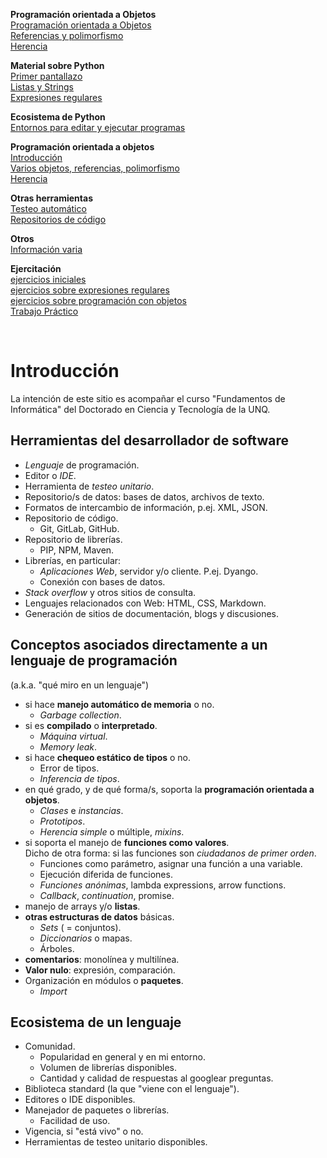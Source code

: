 <style>
.page-header {
    padding-bottom: 50px;
    padding-top: 50px;
}
</style>

**Programación orientada a Objetos**  
[Programación orientada a Objetos](./oop-intro.md)  
[Referencias y polimorfismo](./oop-references.md)  
[Herencia](./oop-inheritance.md)  

**Material sobre Python**  
[Primer pantallazo](./python-basics.md)  
[Listas y Strings](./python-lists-strings.md)  
[Expresiones regulares](./python-regex.md)  

**Ecosistema de Python**  
[Entornos para editar y ejecutar programas](./python-environments.md)  

**Programación orientada a objetos**  
[Introducción](./oop-intro.md)  
[Varios objetos, referencias, polimorfismo](./oop-references.md)  
[Herencia](./oop-inheritance.md)  

**Otras herramientas**  
[Testeo automático](./unit-test.md)  
[Repositorios de código](./code-repo.md)  

**Otros**  
[Información varia](./misc.md) 

**Ejercitación**  
[ejercicios iniciales](./ejercitacion.md)  
[ejercicios sobre expresiones regulares](./ejercitacion-regex.md)  
[ejercicios sobre programación con objetos](./ejercitacion-oop.md)  
[Trabajo Práctico](./ejercitacion-tp.md)  

<br/>

# Introducción
La intención de este sitio es acompañar el curso "Fundamentos de Informática" del Doctorado en Ciencia y Tecnología de la UNQ.


## Herramientas del desarrollador de software
* *Lenguaje* de programación.
* Editor o *IDE*.
* Herramienta de *testeo unitario*.
* Repositorio/s de datos: bases de datos, archivos de texto.
* Formatos de intercambio de información, p.ej. XML, JSON.
* Repositorio de código.
    - Git, GitLab, GitHub.
* Repositorio de librerías.
    - PIP, NPM, Maven.
* Librerías, en particular:
    - *Aplicaciones Web*, servidor y/o cliente. P.ej. Dyango.
    - Conexión con bases de datos.
* *Stack overflow* y otros sitios de consulta.
* Lenguajes relacionados con Web: HTML, CSS, Markdown.
* Generación de sitios de documentación, blogs y discusiones.


## Conceptos asociados directamente a un lenguaje de programación
(a.k.a. "qué miro en un lenguaje")
- si hace **manejo automático de memoria** o no.
    + *Garbage collection*.
- si es **compilado** o **interpretado**.
    + *Máquina virtual*.
    + *Memory leak*.
- si hace **chequeo estático de tipos** o no.
    + Error de tipos.
    + *Inferencia de tipos*.
- en qué grado, y de qué forma/s, soporta la **programación orientada a objetos**.
    + *Clases* e *instancias*.
    + *Prototipos*.
    + *Herencia simple* o múltiple, *mixins*.
- si soporta el manejo de **funciones como valores**.  
  Dicho de otra forma: si las funciones son *ciudadanos de primer orden*.
    + Funciones como parámetro, asignar una función a una variable.
    + Ejecución diferida de funciones.
    + *Funciones anónimas*, lambda expressions, arrow functions.
    + *Callback*, *continuation*, promise.
- manejo de arrays y/o **listas**.
- **otras estructuras de datos** básicas.
    + *Sets* ( = conjuntos).
    + *Diccionarios* o mapas.
    + Árboles.
- **comentarios**: monolínea y multilínea.
- **Valor nulo**: expresión, comparación.
- Organización en módulos o **paquetes**.
    + *Import*


## Ecosistema de un lenguaje
- Comunidad.
    + Popularidad en general y en mi entorno.
    + Volumen de librerías disponibles.
    + Cantidad y calidad de respuestas al googlear preguntas.
- Biblioteca standard (la que "viene con el lenguaje").
- Editores o IDE disponibles.
- Manejador de paquetes o librerías.
    + Facilidad de uso.
- Vigencia, si "está vivo" o no.
- Herramientas de testeo unitario disponibles.



